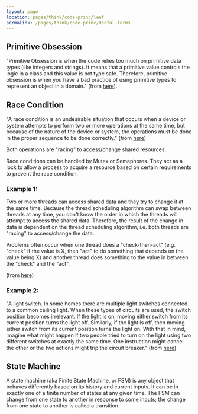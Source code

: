```yaml
---
layout: page
location: pages/think/code-princ/leaf
permalink: /pages/think/code-princ/Useful-Terms
---
```


## Primitive Obsession

"Primitive Obsession is when the code relies too much on primitive data types (like integers and strings). It means that a primitive value controls the logic in a class and this value is not type safe. Therefore, primitive obsession is when you have a bad practice of using primitive types to represent an object in a domain."
(from [here](https://medium.com/the-sixt-india-blog/primitive-obsession-code-smell-that-hurt-people-the-most-5cbdd70496e9#:~:text=Primitive%20Obsession%20is%20when%20the,an%20object%20in%20a%20domain.)).

## Race Condition

"A race condition is an undesirable situation that occurs when a device or system attempts to perform two or more operations at the same time, but because of the nature of the device or system, the operations must be done in the proper sequence to be done correctly." (from [here](https://searchstorage.techtarget.com/definition/race-condition))

Both operations are "racing" to access/change shared resources.

Race conditions can be handled by Mutex or Semaphores. They act as a lock to allow a process to acquire a resource based on certain requirements to prevent the race condition.

### Example 1:

Two or more threads can access shared data and they try to change it at the same time. Because the thread scheduling algorithm can swap between threads at any time, you don't know the order in which the threads will attempt to access the shared data. Therefore, the result of the change in data is dependent on the thread scheduling algorithm, i.e. both threads are "racing" to access/change the data.

Problems often occur when one thread does a "check-then-act" (e.g. "check" if the value is X, then "act" to do something that depends on the value being X) and another thread does something to the value in between the "check" and the "act".

(from [here](https://stackoverflow.com/questions/34510/what-is-a-race-condition))

### Example 2: 

"A light switch. In some homes there are multiple light switches connected to a common ceiling light. When these types of circuits are used, the switch position becomes irrelevant. If the light is on, moving either switch from its current position turns the light off. Similarly, if the light is off, then moving either switch from its current position turns the light on. With that in mind, imagine what might happen if two people tried to turn on the light using two different switches at exactly the same time. One instruction might cancel the other or the two actions might trip the circuit breaker."
(from [here](https://searchstorage.techtarget.com/definition/race-condition))

## State Machine

A state machine (aka Finite State Machine, or FSM) is any object that behaves differently based on its history and current inputs. It can be in exactly one of a finite number of states at any given time. The FSM can change from one state to another in response to some inputs; the change from one state to another is called a transition.
